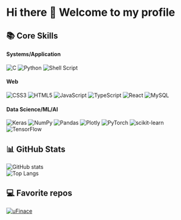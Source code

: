 # Hi there 👋  Welcome to my profile

## 📚 Core Skills

#### Systems/Application

![C](https://img.shields.io/badge/c-%2300599C.svg?style=flat&logo=c&logoColor=white) ![Python](https://img.shields.io/badge/python-3670A0?style=flat&logo=python&logoColor=white) ![Shell Script](https://img.shields.io/badge/shell_script-%23121011.svg?style=flat&logo=gnu-bash&logoColor=white) <br>

#### Web

![CSS3](https://img.shields.io/badge/css3-%231572B6.svg?style=flat&logo=css3&logoColor=white) ![HTML5](https://img.shields.io/badge/html5-%23E34F26.svg?style=flat&logo=html5&logoColor=white) ![JavaScript](https://img.shields.io/badge/javascript-%23323330.svg?style=flat&logo=javascript&logoColor=%23F7DF1E) ![TypeScript](https://img.shields.io/badge/typescript-%23007ACC.svg?style=flat&logo=typescript&logoColor=white) ![React](https://img.shields.io/badge/react-%2320232a.svg?style=flat&logo=react&logoColor=%2361DAFB) ![MySQL](https://img.shields.io/badge/mysql-%2300000f.svg?style=flat&logo=mysql&logoColor=white) <br/>

#### Data Science/ML/AI

![Keras](https://img.shields.io/badge/Keras-%23D00000.svg?style=flat&logo=Keras&logoColor=white) ![NumPy](https://img.shields.io/badge/numpy-%23013243.svg?style=flat&logo=numpy&logoColor=white) ![Pandas](https://img.shields.io/badge/pandas-%23150458.svg?style=flat&logo=pandas&logoColor=white) ![Plotly](https://img.shields.io/badge/Plotly-%233F4F75.svg?style=flat&logo=plotly&logoColor=white) ![PyTorch](https://img.shields.io/badge/PyTorch-%23EE4C2C.svg?style=flat&logo=PyTorch&logoColor=white) ![scikit-learn](https://img.shields.io/badge/scikit--learn-%23F7931E.svg?style=flat&logo=scikit-learn&logoColor=white) ![TensorFlow](https://img.shields.io/badge/TensorFlow-FF6F00?style=flat&logo=tensorflow&logoColor=white)

## 📊 GitHub Stats

![GitHub stats](https://github-readme-stats.vercel.app/api?username=ajwdd&theme=ambient_gradient&include_all_commits=true) <br />
![Top Langs](https://github-readme-stats.vercel.app/api/top-langs/?username=ajwdd&theme=ambient_gradient&hide_border=false&include_all_commits=true&count_private=false&layout=compact)

## 💻 Favorite repos

[![uFinace](https://github-readme-stats.vercel.app/api/pin?username=ajwdd&repo=ufinance&theme=ambient_gradient)](https://github.com/ajwdd/ufinance)
